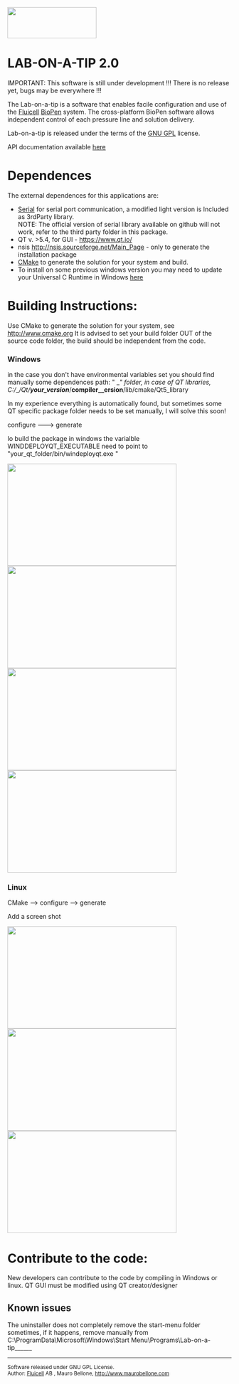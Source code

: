 <a href="http://fluicell.com/"><img src="https://github.com/bellonemauro/Labonatip2.0/blob/master/apps/Lab-on-a-tip/icons/fluicell_logo_BIG.png"  width="200" height="70" /></a>

# LAB-ON-A-TIP 2.0

IMPORTANT: This software is still under development !!! There is no release yet, bugs may be everywhere !!!

The Lab-on-a-tip is a software that enables facile configuration and use of the <a href="http://fluicell.com/">Fluicell</a> <a href="http://fluicell.com/thebiopensystem/">BioPen</a> system. 
The cross-platform BioPen software allows independent control of each pressure line and solution delivery.

Lab-on-a-tip is released under the terms of the <a href="https://www.gnu.org/licenses/gpl-3.0.en.html">GNU GPL</a> license. 

API documentation available <a href="https://bellonemauro.github.io/PPC1API-docs.io/">here</a>

# Dependences

The external dependences for this applications are:
  - <a href="https://github.com/wjwwood/serial">Serial</a> for serial port communication, a modified light version is Included as 3rdParty library. <br>
    NOTE: The official version of serial library available on github will not work, refer to the third party folder in this package.
  - QT  v. >5.4, for GUI - https://www.qt.io/
  - nsis http://nsis.sourceforge.net/Main_Page - only to generate the installation package
  - <a href="http://www.cmake.org">CMake</a> to generate the solution for your system and build. 
  - To install on some previous windows version you may need to update your Universal C Runtime in Windows <a href="https://support.microsoft.com/en-us/help/2999226/update-for-universal-c-runtime-in-windows">here</a>


# Building Instructions:

Use CMake to generate the solution for your system, see http://www.cmake.org
It is advised to set your build folder OUT of the source code folder, the build should be independent from the code. 


### Windows 
in the case you don't have environmental variables set you should find manually some dependences path:
" \__\" folder, in case of QT libraries, C:/___/Qt/__your_version___/__compiler__ersion__/lib/cmake/Qt5_library 

In my experience everything is automatically found, but sometimes some QT specific package folder needs to be set manually, I will solve this soon! 

configure --->  generate

Io build the package in windows the varialble WINDDEPLOYQT_EXECUTABLE need to point to "your_qt_folder/bin/windeployqt.exe "


<img src="https://github.com/bellonemauro/Labonatip2.0/blob/master/Ext_data/labonatipWin.png"  width="380" height="230" /> <img src="https://github.com/bellonemauro/Labonatip2.0/blob/master/Ext_data/labonatipWin1.png"  width="380" height="230" /> 
<img src="https://github.com/bellonemauro/Labonatip2.0/blob/master/Ext_data/labonatipWin2.png"  width="380" height="230" /> <img src="https://github.com/bellonemauro/Labonatip2.0/blob/master/Ext_data/labonatipWin3.png"  width="380" height="230" />

### Linux 

CMake --> configure --> generate 

Add a screen shot

<img src="https://github.com/bellonemauro/Labonatip2.0/blob/master/Ext_data/labonatipUbuntu1.png"  width="380" height="230" />  <img src="https://github.com/bellonemauro/Labonatip2.0/blob/master/Ext_data/labonatipUbuntu3.png"  width="380" height="230" />
<img src="https://github.com/bellonemauro/Labonatip2.0/blob/master/Ext_data/labonatipUbuntu4.png"  width="380" height="230" />


# Contribute to the code:

New developers can contribute to the code by compiling in Windows or linux.
QT GUI must be modified using QT creator/designer


## Known issues
The uninstaller does not completely remove the start-menu folder sometimes, 
if it happens, remove manually from C:\ProgramData\Microsoft\Windows\Start Menu\Programs\Lab-on-a-tip______

---------------------------------------------------------------------
<sup> Software released under GNU GPL License. <br>
Author: <a href="http://fluicell.com/">Fluicell</a> AB , Mauro Bellone, http://www.maurobellone.com <br> </sup>
